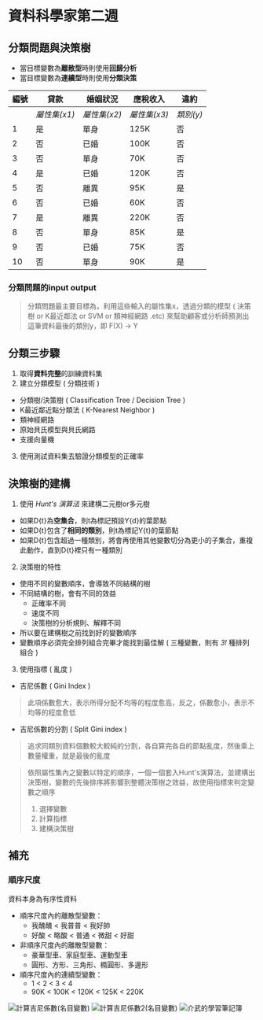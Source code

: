 # 資料科學家第二週

## 分類問題與決策樹

* 當目標變數為**離散型**時則使用**回歸分析**
* 當目標變數為**連續型**時則使用**分類決策**

| 編號 | 貸款 | 婚姻狀況 | 應稅收入 | 違約 |
|---|---|---|---|---|
||*屬性集(x1)*|*屬性集(x2)*|*屬性集(x3)*|*類別(y)*|
|1|是|單身|125K|否|
|2|否|已婚|100K|否|
|3|否|單身|70K|否|
|4|是|已婚|120K|否|
|5|否|離異|95K|是|
|6|否|已婚|60K|否|
|7|是|離異|220K|否|
|8|否|單身|85K|是|
|9|否|已婚|75K|否|
|10|否|單身|90K|是|

### 分類問題的input output
> 分類問題最主要目標為，利用這些輸入的屬性集x，透過分類的模型
> ( 決策樹 or K最近鄰法 or SVM or 類神經網路 .etc)
> 來幫助顧客或分析師預測出這筆資料最後的類別y，即 F(X) → Y

## 分類三步驟
1. 取得**資料完整**的訓練資料集
2. 建立分類模型 ( 分類技術 )
  - 分類樹/決策樹 ( Classification Tree / Decision Tree )
  - K最近鄰近點分類法 ( K-Nearest Neighbor )
  - 類神經網路
  - 原始貝氏模型與貝氏網路
  - 支援向量機
3. 使用測試資料集去驗證分類模型的正確率

## 決策樹的建構
1. 使用 *Hunt's 演算法* 來建構二元樹or多元樹
  - 如果D{t}為**空集合**，則t為標記預設Y{d}的葉節點
  - 如果D{t}包含了**相同的類別**，則t為標記Y{t}的葉節點
  - 如果D{t}包含超過一種類別，將會再使用其他變數切分為更小的子集合，重複此動作，直到D{t}裡只有一種類別
2. 決策樹的特性
  - 使用不同的變數順序，會導致不同結構的樹
  - 不同結構的樹，會有不同的效益
    + 正確率不同
    + 速度不同
    + 決策樹的分析規則、解釋不同
  - 所以要在建構樹之前找到好的變數順序
  - 變數順序必須完全排列組合完畢才能找到最佳解 ( 三種變數，則有 *3!* 種排列組合 )
3. 使用指標 ( 亂度 )
  - 吉尼係數 ( Gini Index )
  > 此項係數愈大，表示所得分配不均等的程度愈高，反之，係數愈小，表示不均等的程度愈低
  - 吉尼係數的分割 ( Split Gini index )
  > 追求同類別資料個數較大較純的分割，各自算完各自的節點亂度，然後乘上數量權重，就是最後的亂度

> 依照屬性集內之變數以特定的順序，一個一個套入Hunt's演算法，並建構出決策樹，變數的先後排序將影響到整體決策樹之效益，故使用指標來判定變數之順序
> 1. 選擇變數
> 2. 計算指標
> 3. 建構決策樹

## 補充
### 順序尺度
資料本身為有序性資料
* 順序尺度內的離散型變數：
  - 我醜醜 < 我普普 < 我好帥
  - 好酸 < 略酸 < 普通 < 微甜 < 好甜
* 非順序尺度內的離散型變數：
  - 豪華型車、家庭型車、運動型車
  - 圓形、方形、三角形、橢圓形、多邊形
* 順序尺度內的連續型變數：
  - 1 < 2 < 3 < 4
  - 90K < 100K < 120K < 125K < 220K

![計算吉尼係數(名目變數)](C:\xampp\htdocs\workplace\Blog\docs\img\資料科學家\計算吉尼係數_名目變數.jpg)
![計算吉尼係數2(名目變數)](C:\xampp\htdocs\workplace\Blog\docs\img\資料科學家\計算吉尼係數2_名目變數.jpg)
![介武的學習筆記簿](C:\xampp\htdocs\workplace\Blog\docs\img\資料科學家\介武的學習筆記簿.jpg)
